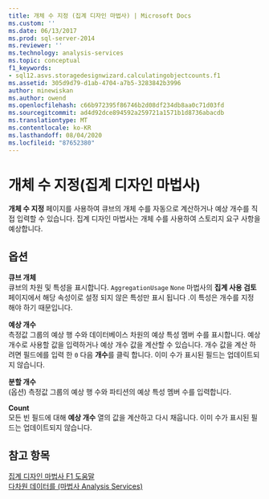 ```yaml
---
title: 개체 수 지정 (집계 디자인 마법사) | Microsoft Docs
ms.custom: ''
ms.date: 06/13/2017
ms.prod: sql-server-2014
ms.reviewer: ''
ms.technology: analysis-services
ms.topic: conceptual
f1_keywords:
- sql12.asvs.storagedesignwizard.calculatingobjectcounts.f1
ms.assetid: 305d9d79-d1ab-4704-a7b5-3283842b3996
author: minewiskan
ms.author: owend
ms.openlocfilehash: c66b972395f86746b2d08df234db8aa0c71d03fd
ms.sourcegitcommit: ad4d92dce894592a259721a1571b1d8736abacdb
ms.translationtype: MT
ms.contentlocale: ko-KR
ms.lasthandoff: 08/04/2020
ms.locfileid: "87652380"
---
```

# <a name="specify-object-counts-aggregation-design-wizard"></a>개체 수 지정(집계 디자인 마법사)
  **개체 수 지정** 페이지를 사용하여 큐브의 개체 수를 자동으로 계산하거나 예상 개수를 직접 입력할 수 있습니다. 집계 디자인 마법사는 개체 수를 사용하여 스토리지 요구 사항을 예상합니다.  
  
## <a name="options"></a>옵션  
 **큐브 개체**  
 큐브의 차원 및 특성을 표시합니다. `AggregationUsage` `None` 마법사의 **집계 사용 검토** 페이지에서 해당 속성이로 설정 되지 않은 특성만 표시 됩니다 .이 특성은 개수를 지정 해야 하기 때문입니다.  
  
 **예상 개수**  
 측정값 그룹의 예상 행 수와 데이터베이스 차원의 예상 특성 멤버 수를 표시합니다. 예상 개수로 사용할 값을 입력하거나 예상 개수 값을 계산할 수 있습니다. 개수 값을 계산 하려면 필드에를 입력 한 `0` 다음 **개수**를 클릭 합니다. 이미 수가 표시된 필드는 업데이트되지 않습니다.  
  
 **분할 개수**  
 (옵션) 측정값 그룹의 예상 행 수와 파티션의 예상 특성 멤버 수를 입력합니다.  
  
 **Count**  
 모든 빈 필드에 대해 **예상 개수** 열의 값을 계산하고 다시 채웁니다. 이미 수가 표시된 필드는 업데이트되지 않습니다.  
  
## <a name="see-also"></a>참고 항목  
 [집계 디자인 마법사 F1 도움말](aggregation-design-wizard-f1-help.md)   
 [다차원 데이터를 &#40;마법사 Analysis Services&#41;](analysis-services-wizards-multidimensional-data.md)  
  
  
